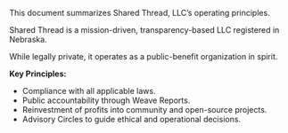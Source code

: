 
This document summarizes Shared Thread, LLC’s operating principles.

Shared Thread is a mission-driven, transparency-based LLC registered in Nebraska.

While legally private, it operates as a public-benefit organization in spirit.

**Key Principles:**
- Compliance with all applicable laws.
- Public accountability through Weave Reports.
- Reinvestment of profits into community and open-source projects.
- Advisory Circles to guide ethical and operational decisions.
